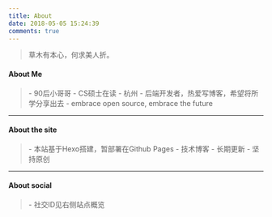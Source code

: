 ```yaml
---
title: About
date: 2018-05-05 15:24:39
comments: true
---
```


<blockquote class="blockquote-center">
草木有本心，何求美人折。
</blockquote> 

#### About Me

<blockquote class="blockquote-center">
- 90后小哥哥
- CS硕士在读 - 杭州
- 后端开发者，热爱写博客，希望将所学分享出去
- embrace open source, embrace the future
</blockquote> 

----

#### About the site

<blockquote class="blockquote-center">
- 本站基于Hexo搭建，暂部署在Github Pages
- 技术博客 - 长期更新 - 坚持原创
</blockquote> 

----

#### About social

<blockquote class="blockquote-center">
- 社交ID见右侧站点概览
</blockquote> 
